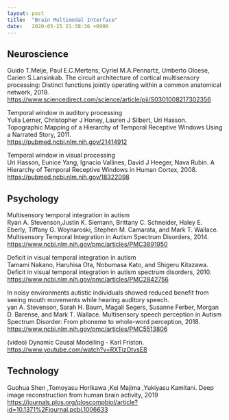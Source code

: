 ```yaml
---
layout: post
title:  "Brain Multimodal Interface"
date:   2020-05-25 21:38:36 +0900
---
```

## Neuroscience

Guido T.Meije, Paul E.C.Mertens, Cyriel M.A.Pennartz, Umberto Olcese, Carien S.Lansinkab. The circuit architecture of cortical multisensory processing: Distinct functions jointly operating within a common anatomical network, 2019.
<br>
https://www.sciencedirect.com/science/article/pii/S0301008217302356

Temporal window in auditory processing
<br>
Yulia Lerner, Christopher J Honey, Lauren J Silbert, Uri Hasson. Topographic Mapping of a Hierarchy of Temporal Receptive Windows Using a Narrated Story, 2011.
<br>
https://pubmed.ncbi.nlm.nih.gov/21414912

Temporal window in visual processing
<br>
Uri Hasson, Eunice Yang, Ignacio Vallines, David J Heeger, Nava Rubin. A Hierarchy of Temporal Receptive Windows in Human Cortex, 2008.<br>
https://pubmed.ncbi.nlm.nih.gov/18322098

## Psychology
Multisensory temporal integration in autism
<br>
Ryan A. Stevenson,Justin K. Siemann, Brittany C. Schneider, Haley E. Eberly, Tiffany G. Woynaroski, Stephen M. Camarata, and Mark T. Wallace. Multisensory Temporal Integration in Autism Spectrum Disorders, 2014.
<br>
https://www.ncbi.nlm.nih.gov/pmc/articles/PMC3891950

Deficit in visual temporal integration in autism
<br>
Tamami Nakano, Haruhisa Ota, Nobumasa Kato, and Shigeru Kitazawa. Deficit in visual temporal integration in autism spectrum disorders, 2010.
<br>
https://www.ncbi.nlm.nih.gov/pmc/articles/PMC2842756

In noisy environments autistic individuals showed reduced benefit from seeing mouth movements while hearing auditory speech.
<br>
yan A. Stevenson, Sarah H. Baum, Magali Segers, Susanne Ferber, Morgan D. Barense, and Mark T. Wallace. Multisensory speech perception in Autism Spectrum Disorder: From phoneme to whole-word perception, 2018.
<br>
https://www.ncbi.nlm.nih.gov/pmc/articles/PMC5513806

(video) Dynamic Causal Modelling - Karl Friston.
<br>
https://www.youtube.com/watch?v=RXTizOtvsE8

## Technology

Guohua Shen ,Tomoyasu Horikawa ,Kei Majima ,Yukiyasu Kamitani. Deep image reconstruction from human brain activity, 2019
<br>
https://journals.plos.org/ploscompbiol/article?id=10.1371%2Fjournal.pcbi.1006633

